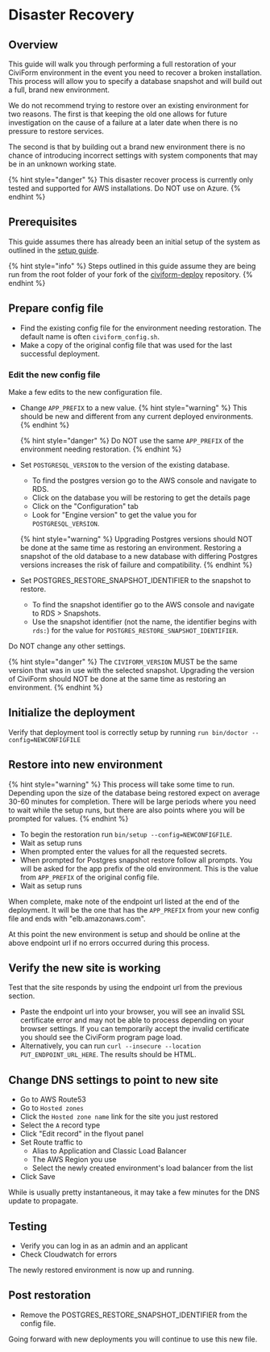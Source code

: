 # Disaster Recovery

## Overview

This guide will walk you through performing a full restoration of your CiviForm environment in the event you need to recover a broken installation. This process will allow you to specify a database snapshot and will build out a full, brand new environment. 

We do not recommend trying to restore over an existing environment for two reasons. The first is that keeping the old one allows for future investigation on the cause of a failure at a later date when there is no pressure to restore services. 

The second is that by building out a brand new environment there is no chance of introducing incorrect settings with system components that may be in an unknown working state.

{% hint style="danger" %}
This disaster recover process is currently only tested and supported for AWS installations. Do NOT use on Azure.
{% endhint %}

## Prerequisites

This guide assumes there has already been an initial setup of the system as outlined in the [setup guide](https://docs.civiform.us/it-manual/sre-playbook/initial-deployment/terraform-deploy-system).

{% hint style="info" %}
Steps outlined in this guide assume they are being run from the root folder of your fork of the [civiform-deploy](https://github.com/civiform/civiform-deploy) repository.
{% endhint %}

## Prepare config file

- Find the existing config file for the environment needing restoration. The default name is often `civiform_config.sh`.
- Make a copy of the original config file that was used for the last successful deployment.

### Edit the new config file

Make a few edits to the new configuration file. 

- Change `APP_PREFIX` to a new value.
  {% hint style="warning" %}
  This should be new and different from any current deployed environments.
  {% endhint %}

  {% hint style="danger" %}
  Do NOT use the same `APP_PREFIX` of the environment needing restoration.
  {% endhint %}

- Set `POSTGRESQL_VERSION` to the version of the existing database.
  
  - To find the postgres version go to the AWS console and navigate to RDS.
  - Click on the database you will be restoring to get the details page
  - Click on the "Configuration" tab
  - Look for "Engine version" to get the value you for `POSTGRESQL_VERSION`.

  {% hint style="warning" %}
  Upgrading Postgres versions should NOT be done at the same time as restoring an environment. Restoring a snapshot of the old database to a new database with differing Postgres versions increases the risk of failure and compatibility.
  {% endhint %}

- Set POSTGRES_RESTORE_SNAPSHOT_IDENTIFIER to the snapshot to restore. 
  
  - To find the snapshot identifier go to the AWS console and navigate to RDS > Snapshots.
  - Use the snapshot identifier (not the name, the identifier begins with `rds:`) for the value for `POSTGRES_RESTORE_SNAPSHOT_IDENTIFIER`.

Do NOT change any other settings.

{% hint style="danger" %}
The `CIVIFORM_VERSION` MUST be the same version that was in use with the selected snapshot. Upgrading the version of CiviForm should NOT be done at the same time as restoring an environment.
{% endhint %}

## Initialize the deployment

Verify that deployment tool is correctly setup by running `run bin/doctor --config=NEWCONFIGFILE`

## Restore into new environment

{% hint style="warning" %}
This process will take some time to run. Depending upon the size of the database being restored expect on average 30-60 minutes for completion. There will be large periods where you need to wait while the setup runs, but there are also points where you will be prompted for values.
{% endhint %}

- To begin the restoration run `bin/setup --config=NEWCONFIGFILE`.
- Wait as setup runs
- When prompted enter the values for all the requested secrets.
- When prompted for Postgres snapshot restore follow all prompts. You will be asked for the app prefix of the old environment. This is the value from `APP_PREFIX` of the original config file.
- Wait as setup runs

When complete, make note of the endpoint url listed at the end of the deployment. It will be the one that has the `APP_PREFIX` from your new config file and ends with "elb.amazonaws.com".

At this point the new environment is setup and should be online at the above endpoint url if no errors occurred during this process.

## Verify the new site is working

Test that the site responds by using the endpoint url from the previous section.

- Paste the endpoint url into your browser, you will see an invalid SSL certificate error and may not be able to process depending on your browser settings. If you can temporarily accept the invalid certificate you should see the CiviForm program page load.
- Alternatively, you can run `curl --insecure --location PUT_ENDPOINT_URL_HERE`. The results should be HTML.

## Change DNS settings to point to new site

- Go to AWS Route53
- Go to `Hosted zones`
- Click the `Hosted zone name` link for the site you just restored
- Select the `A` record type
- Click "Edit record" in the flyout panel
- Set Route traffic to
    - Alias to Application and Classic Load Balancer
    - The AWS Region you use
    - Select the newly created environment's load balancer from the list
- Click Save

While is usually pretty instantaneous, it may take a few minutes for the DNS update to propagate.

## Testing

- Verify you can log in as an admin and an applicant
- Check Cloudwatch for errors

The newly restored environment is now up and running.

## Post restoration

- Remove the POSTGRES_RESTORE_SNAPSHOT_IDENTIFIER from the config file.

Going forward with new deployments you will continue to use this new file.


